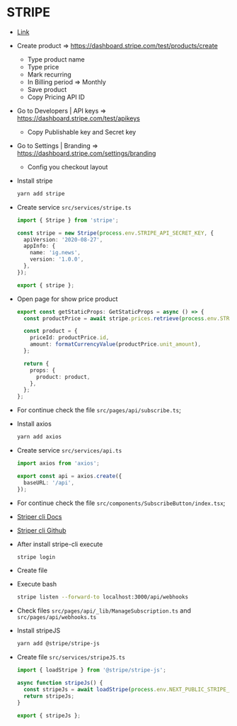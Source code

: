 # STRIPE

- [Link](https://dashboard.stripe.com/)

- Create product => https://dashboard.stripe.com/test/products/create

  - Type product name
  - Type price
  - Mark recurring
  - In Billing period => Monthly
  - Save product
  - Copy Pricing API ID

- Go to Developers | API keys => https://dashboard.stripe.com/test/apikeys

  - Copy Publishable key and Secret key

- Go to Settings | Branding => https://dashboard.stripe.com/settings/branding

  - Config you checkout layout

- Install stripe

  ```bash
  yarn add stripe
  ```

- Create service `src/services/stripe.ts`

  ```ts
  import { Stripe } from 'stripe';

  const stripe = new Stripe(process.env.STRIPE_API_SECRET_KEY, {
    apiVersion: '2020-08-27',
    appInfo: {
      name: 'ig.news',
      version: '1.0.0',
    },
  });

  export { stripe };
  ```

- Open page for show price product

  ```ts
  export const getStaticProps: GetStaticProps = async () => {
    const productPrice = await stripe.prices.retrieve(process.env.STRIPE_API_PRICING_ID);

    const product = {
      priceId: productPrice.id,
      amount: formatCurrencyValue(productPrice.unit_amount),
    };

    return {
      props: {
        product: product,
      },
    };
  };
  ```

- For continue check the file `src/pages/api/subscribe.ts`;

- Install axios
  ```bash
  yarn add axios
  ```
- Create service `src/services/api.ts`

  ```ts
  import axios from 'axios';

  export const api = axios.create({
    baseURL: '/api',
  });
  ```

- For continue check the file `src/components/SubscribeButton/index.tsx`;

- [Striper cli Docs](https://stripe.com/docs/stripe-cli)
- [Striper cli Github](https://github.com/stripe/stripe-cli)

- After install stripe-cli execute
  ```bash
  stripe login
  ```
- Create file

- Execute bash

  ```bash
  stripe listen --forward-to localhost:3000/api/webhooks
  ```

- Check files `src/pages/api/_lib/ManageSubscription.ts` and `src/pages/api/webhooks.ts`

- Install stripeJS

  ```bash
  yarn add @stripe/stripe-js
  ```

- Create file `src/services/stripeJS.ts`

  ```ts
  import { loadStripe } from '@stripe/stripe-js';

  async function stripeJs() {
    const stripeJs = await loadStripe(process.env.NEXT_PUBLIC_STRIPE_API_PUBLISHABLE_KEY);
    return stripeJs;
  }

  export { stripeJs };
  ```
